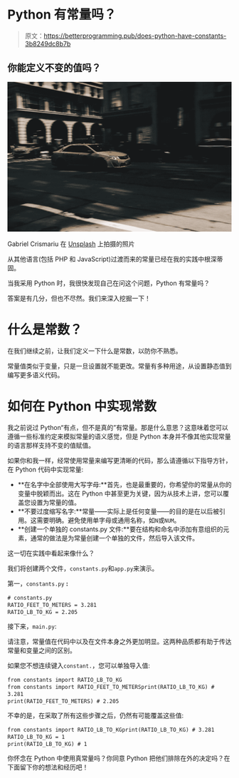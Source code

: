 # Python 有常量吗？

> 原文：<https://betterprogramming.pub/does-python-have-constants-3b8249dc8b7b>

## 你能定义不变的值吗？

![](img/b4b67d8ad54067580cb337d7b3717d41.png)

Gabriel Crismariu 在 [Unsplash](https://unsplash.com/s/photos/timeless?utm_source=unsplash&utm_medium=referral&utm_content=creditCopyText) 上拍摄的照片

从其他语言(包括 PHP 和 JavaScript)过渡而来的常量已经在我的实践中根深蒂固。

当我采用 Python 时，我很快发现自己在问这个问题，Python 有常量吗？

答案是有几分，但也不尽然。我们来深入挖掘一下！

# 什么是常数？

在我们继续之前，让我们定义一下什么是常数，以防你不熟悉。

常量值类似于变量，只是一旦设置就不能更改。常量有多种用途，从设置静态值到编写更多语义代码。

# 如何在 Python 中实现常数

我之前说过 Python“有点，但不是真的”有常量。那是什么意思？这意味着您可以遵循一些标准约定来模拟常量的语义感觉，但是 Python 本身并不像其他实现常量的语言那样支持不变的值赋值。

如果你和我一样，经常使用常量来编写更清晰的代码，那么请遵循以下指导方针，在 Python 代码中实现常量:

*   **在名字中全部使用大写字母:**首先，也是最重要的，你希望你的常量从你的变量中脱颖而出。这在 Python 中甚至更为关键，因为从技术上讲，您可以覆盖您设置为常量的值。
*   **不要过度缩写名字:**常量——实际上是任何变量——的目的是在以后被引用。这需要明确。避免使用单字母或通用名称，如`N`或`NUM`。
*   **创建一个单独的 constants.py 文件:**要在结构和命名中添加有意组织的元素，通常的做法是为常量创建一个单独的文件，然后导入该文件。

这一切在实践中看起来像什么？

我们将创建两个文件，`constants.py`和`app.py`来演示。

第一，`constants.py` **:**

```
# constants.py
RATIO_FEET_TO_METERS = 3.281
RATIO_LB_TO_KG = 2.205
```

接下来，`main.py`:

请注意，常量值在代码中以及在文件本身之外更加明显。这两种品质都有助于传达常量和变量之间的区别。

如果您不想连续键入`constant.`，您可以单独导入值:

```
from constants import RATIO_LB_TO_KG
from constants import RATIO_FEET_TO_METERSprint(RATIO_LB_TO_KG) # 3.281
print(RATIO_FEET_TO_METERS) # 2.205
```

不幸的是，在采取了所有这些步骤之后，仍然有可能覆盖这些值:

```
from constants import RATIO_LB_TO_KGprint(RATIO_LB_TO_KG) # 3.281
RATIO_LB_TO_KG = 1
print(RATIO_LB_TO_KG) # 1
```

你怀念在 Python 中使用真常量吗？你同意 Python 把他们排除在外的决定吗？在下面留下你的想法和经历吧！
